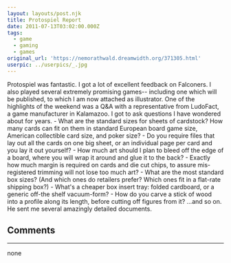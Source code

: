 ```yaml
---
layout: layouts/post.njk
title: Protospiel Report
date: 2011-07-13T03:02:00.000Z
tags:
  - game
  - gaming
  - games
original_url: 'https://nemorathwald.dreamwidth.org/371305.html'
userpic: ../userpics/_.jpg
---
```

Protospiel was fantastic. I got a lot of excellent feedback on Falconers. I also played several extremely promising games-- including one which will be published, to which I am now attached as illustrator. One of the highlights of the weekend was a Q&A with a representative from LudoFact, a game manufacturer in Kalamazoo. I got to ask questions I have wondered about for years. \- What are the standard sizes for sheets of cardstock? How many cards can fit on them in standard European board game size, American collectible card size, and poker size? - Do you require files that lay out all the cards on one big sheet, or an individual page per card and you lay it out yourself? - How much art should I plan to bleed off the edge of a board, where you will wrap it around and glue it to the back? - Exactly how much margin is required on cards and die cut chips, to assure mis-registered trimming will not lose too much art? - What are the most standard box sizes? (And which ones do retailers prefer? Which ones fit in a flat-rate shipping box?) - What's a cheaper box insert tray: folded cardboard, or a generic off-the shelf vacuum-form? - How do you carve a stick of wood into a profile along its length, before cutting off figures from it? ...and so on. He sent me several amazingly detailed documents.

## Comments

---

none

